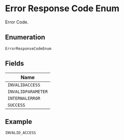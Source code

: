 
# Error Response Code Enum

Error Code.

## Enumeration

`ErrorResponseCodeEnum`

## Fields

| Name |
|  --- |
| `INVALIDACCESS` |
| `INVALIDPARAMETER` |
| `INTERNALERROR` |
| `SUCCESS` |

## Example

```
INVALID_ACCESS
```

